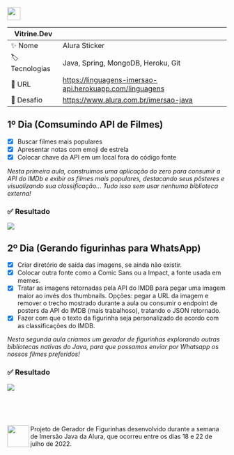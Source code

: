 <img height="30px" src="https://i.imgur.com/pL1Tneg.png">

| Vitrine.Dev    |     |
| -------------  | --- |
| ✨ Nome        | Alura Sticker
| 🏷️ Tecnologias | Java, Spring, MongoDB, Heroku, Git
| 🚀 URL         | https://linguagens-imersao-api.herokuapp.com/linguagens
| 🤿 Desafio     | https://www.alura.com.br/imersao-java

## 1º Dia (Comsumindo API de Filmes)
  - [x] Buscar filmes mais populares
  - [x] Apresentar notas com emoji de estrela
  - [x] Colocar chave da API em um local fora do código fonte

_Nesta primeira aula, construimos uma aplicação do zero para consumir a API do IMDb e exibir os filmes mais populares, destacando seus pôsteres e visualizando sua classificação... Tudo isso sem usar nenhuma biblioteca externa!_

### ✅ Resultado
![](https://i.imgur.com/9pkCyp5.png)

## __2º Dia (Gerando figurinhas para WhatsApp)__
  - [x] Criar diretório de saída das imagens, se ainda não existir.
  - [x] Colocar outra fonte como a Comic Sans ou a Impact, a fonte usada em memes.
  - [x] Tratar as imagens retornadas pela API do IMDB para pegar uma imagem maior ao invés dos thumbnails. Opções: pegar a URL da imagem e remover o trecho mostrado durante a aula ou consumir o endpoint de posters da API do IMDB (mais trabalhoso), tratando o JSON retornado.
  - [x] Fazer com que o texto da figurinha seja personalizado de acordo com as classificações do IMDB.
  
_Nesta segunda aula criamos um gerador de figurinhas explorando outras bibliotecas nativas do Java, para que possamos enviar por Whatsapp os nossos filmes preferidos!_

### ✅ Resultado
![](https://i.imgur.com/JRpH8tu.png)

<br>
<br>
<br>

[<img align="left" height="50" margin="10" src="https://i.imgur.com/Z0GFTAc.png">](https://www.alura.com.br/)  Projeto de Gerador de Figurinhas desenvolvido durante a semana de Imersão Java da Alura, que ocorreu entre os dias 18 e 22 de julho de 2022.
